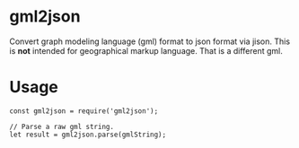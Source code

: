 # gml2json

Convert graph modeling language (gml) format to json format via jison.
This is **not** intended for geographical markup language. That is a different gml.


# Usage


    const gml2json = require('gml2json');

    // Parse a raw gml string.
    let result = gml2json.parse(gmlString);
